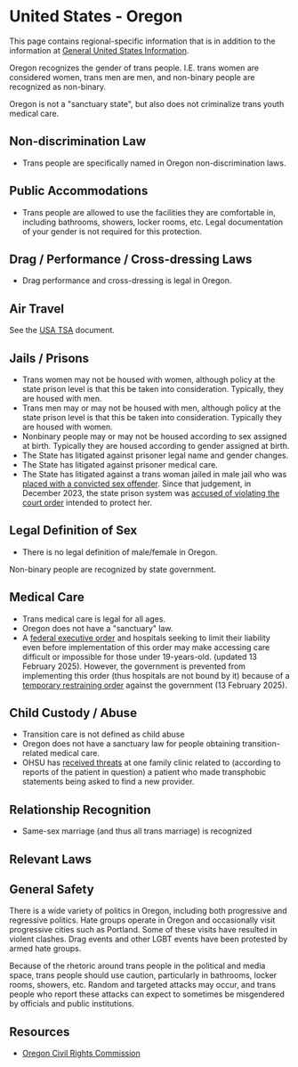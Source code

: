 # United States - Oregon

This page contains regional-specific information that is in addition to
the information at [General United States
Information](notes/usa-general.md).

Oregon recognizes the gender of trans people. I.E. trans women are
considered women, trans men are men, and non-binary people are
recognized as non-binary.

Oregon is not a "sanctuary state", but also does not criminalize
trans youth medical care.

## Non-discrimination Law

 * Trans people are specifically named in Oregon non-discrimination laws.

## Public Accommodations

 * Trans people are allowed to use the facilities they are comfortable
   in, including bathrooms, showers, locker rooms, etc.  Legal
   documentation of your gender is not required for this protection.

## Drag / Performance / Cross-dressing Laws

 * Drag performance and cross-dressing is legal in Oregon.

## Air Travel

See the [USA TSA](notes/tsa.md) document.

## Jails / Prisons

 * Trans women may not be housed with women, although policy at
   the state prison level is that this be taken into consideration.
   Typically, they are housed with men.
 * Trans men may or may not be housed with men, although policy at
   the state prison level is that this be taken into consideration.
   Typically they are housed with women.
 * Nonbinary people may or may not be housed according to sex
   assigned at birth. Typically they are housed according to gender
   assigned at birth.
 * The State has litigated against prisoner legal name and gender
   changes.
 * The State has litigated against prisoner medical care.
 * The State has litigated against a trans woman jailed in male jail who
   was [placed with a convicted sex
   offender](https://www.oregonlive.com/crime/2023/09/judge-orders-oregon-prison-officials-to-classify-transgender-woman-as-vulnerable-place-her-in-a-single-cell-to-prevent-sex-assaults.html).
   Since that judgement, in December 2023, the state prison system was
   [accused of violating the court
   order](https://www.oregonlive.com/crime/2023/12/judge-cites-concerns-about-prison-body-cavity-search-of-transgender-woman-by-male-officer-amid-court-order.html)
   intended to protect her.

## Legal Definition of Sex

 * There is no legal definition of male/female in Oregon.

Non-binary people are recognized by state government.

## Medical Care

 * Trans medical care is legal for all ages.
 * Oregon does not have a "sanctuary" law.
 * A [federal executive
   order](https://www.whitehouse.gov/presidential-actions/2025/01/protecting-children-from-chemical-and-surgical-mutilation/)
   and hospitals seeking to limit their liability even before
   implementation of this order may make accessing care difficult or
   impossible for those under 19-years-old. (updated 13 February 2025).
   However, the government is prevented from implementing this order
   (thus hospitals are not bound by it) because of a [temporary
   restraining
   order](https://assets.aclu.org/live/uploads/2025/02/093114651219.pdf)
   against the government (13 February 2025).

## Child Custody / Abuse

 * Transition care is not defined as child abuse
 * Oregon does not have a sanctuary law for people obtaining
   transition-related medical care.
 * OHSU has [received
   threats](https://www.losangelesblade.com/2023/08/10/anti-trans-info-posted-online-generates-bomb-threats-against-ohsu/)
   at one family clinic related to (according
   to reports of the patient in question) a patient who made
   transphobic statements being asked to find a new provider.

## Relationship Recognition

 * Same-sex marriage (and thus all trans marriage) is recognized

## Relevant Laws

## General Safety

There is a wide variety of politics in Oregon, including both
progressive and regressive politics. Hate groups operate in Oregon and
occasionally visit progressive cities such as Portland. Some of these
visits have resulted in violent clashes. Drag events and other LGBT
events have been protested by armed hate groups.

Because of the rhetoric around trans people in the political and media
space, trans people should use caution, particularly in bathrooms,
locker rooms, showers, etc.  Random and targeted attacks may occur, and
trans people who report these attacks can expect to sometimes be misgendered
by officials and public institutions.

## Resources

 * [Oregon Civil Rights Commission](https://www.oregon.gov/boli/civil-rights/pages/default.aspx)
